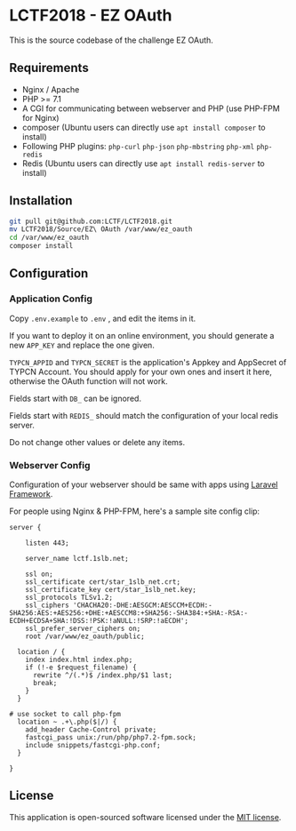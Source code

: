 # LCTF2018 - EZ OAuth

This is the source codebase of the challenge EZ OAuth.

## Requirements

- Nginx / Apache
- PHP >= 7.1
- A CGI for communicating between webserver and PHP (use PHP-FPM for Nginx)
- composer (Ubuntu users can directly use `apt install composer` to install)
- Following PHP plugins: `php-curl` `php-json` `php-mbstring` `php-xml` `php-redis`
- Redis (Ubuntu users can directly use `apt install redis-server` to install)

## Installation

```bash
git pull git@github.com:LCTF/LCTF2018.git
mv LCTF2018/Source/EZ\ OAuth /var/www/ez_oauth
cd /var/www/ez_oauth
composer install
```

## Configuration

### Application Config

Copy `.env.example` to `.env` , and edit the items in it.

If you want to deploy it on an online environment, you should generate a new `APP_KEY` and replace the one given.

`TYPCN_APPID` and `TYPCN_SECRET` is the application's Appkey and AppSecret of TYPCN Account. You should apply for your own ones and insert it here, otherwise the OAuth function will not work.

Fields start with `DB_` can be ignored.

Fields start with `REDIS_` should match the configuration of your local redis server.

Do not change other values or delete any items.

### Webserver Config

Configuration of your webserver should be same with apps using [Laravel Framework](https://laravel.com/docs/5.7#web-server-configuration).

For people using Nginx & PHP-FPM, here's a sample site config clip:

```nginx
server {

    listen 443;

    server_name lctf.1slb.net;

    ssl on;
    ssl_certificate cert/star_1slb_net.crt;
    ssl_certificate_key cert/star_1slb_net.key;
    ssl_protocols TLSv1.2;
    ssl_ciphers 'CHACHA20:-DHE:AESGCM:AESCCM+ECDH:-SHA256:AES:+AES256:+DHE:+AESCCM8:+SHA256:-SHA384:+SHA:-RSA:-ECDH+ECDSA+SHA:!DSS:!PSK:!aNULL:!SRP:!aECDH';
    ssl_prefer_server_ciphers on;
    root /var/www/ez_oauth/public;

  location / {
    index index.html index.php;
    if (!-e $request_filename) {
      rewrite ^/(.*)$ /index.php/$1 last;
      break;
    }
  }

# use socket to call php-fpm
  location ~ .+\.php($|/) {
    add_header Cache-Control private;
    fastcgi_pass unix:/run/php/php7.2-fpm.sock;
    include snippets/fastcgi-php.conf;
  }

}
```

## License


This application is open-sourced software licensed under the [MIT license](http://opensource.org/licenses/MIT).